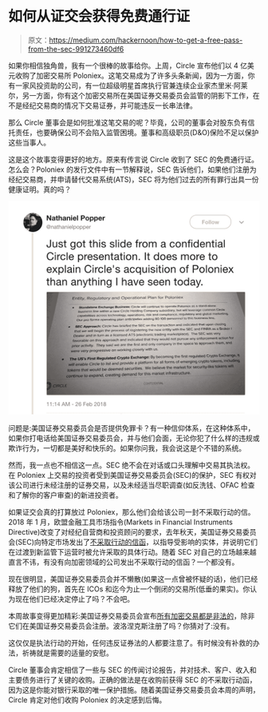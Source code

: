 # 如何从证交会获得免费通行证

> 原文：<https://medium.com/hackernoon/how-to-get-a-free-pass-from-the-sec-991273460df6>

如果你相信独角兽，我有一个很棒的故事给你。上周，Circle 宣布他们以 4 亿美元收购了加密交易所 Poloniex。这笔交易成为了许多头条新闻，因为一方面，你有一家风投资助的公司，有一位超级明星首席执行官兼连续企业家杰里米·阿莱尔，另一方面，你有这个加密交易所在美国证券交易委员会监管的阴影下工作，在不是经纪交易商的情况下交易证券，并可能违反一长串法律。

那么 Circle 董事会是如何批准这笔交易的呢？毕竟，公司的董事会对股东负有信托责任，也要确保公司不会陷入监管困境。董事和高级职员(D&O)保险不足以保护这些当事人。

这是这个故事变得更好的地方。原来有传言说 Circle 收到了 SEC 的免费通行证。怎么会？Poloniex 的发行文件中有一节解释说，SEC 告诉他们，如果他们注册为经纪交易商，并申请替代交易系统(ATS)，SEC 将为他们过去的所有罪行出具一份健康证明。真的吗？

![](img/0da2da34a8c725f909a20721a6c80813.png)

问题是:美国证券交易委员会是否提供免罪卡？有一种信仰体系，在这种体系中，如果你打电话给美国证券交易委员会，并与他们会面，无论你犯了什么样的违规或欺诈行为，一切都是美好和快乐的。如果你问我，我会说这是个不错的系统。

然而，我一点也不相信这一点。SEC 绝不会在对话或口头理解中交易其执法权。在 Poloniex 上交易的投资者受到美国证券交易委员会(SEC)的保护，SEC 有权对该公司进行未经注册的证券交易，以及未经适当尽职调查(如反洗钱、OFAC 检查和了解你的客户审查)的新进投资者。

如果证交会真的打算放过 Poloniex，那么他们会给该公司一封不采取行动的信。2018 年 1 月，欧盟金融工具市场指令(Markets in Financial Instruments Directive)改变了对经纪自营商和投资顾问的要求，去年秋天，美国证券交易委员会(SEC)向特定市场发出了[不采取行动的信函](https://www.sidley.com/en/insights/newsupdates/2017/10/sec-issues-no-action-letters-to-address-mifid)，以指导受影响的实体，并说明它们在过渡到新监管下运营时被允许采取的具体行动。随着 SEC 对自己的立场越来越直言不讳，有没有向加密领域的公司发出不采取行动的信函？一个都没有。

现在很明显，美国证券交易委员会并不懒散(如果这一点曾被怀疑的话)，他们已经释放了他们的狗，首先在 ICOs 和迄今为止一个倒闭的交易所(低垂的果实)。你认为现在他们已经决定停止了吗？不会吧。

本周故事变得更加精彩:美国证券交易委员会宣布[所有加密交易都是非法的](https://hackernoon.com/the-sec-kills-crypto-exchanges-3dc9e3e87651)，除非它们在美国证券交易委员会注册。波洛涅克斯注册了吗？你猜对了:没有。

这仅仅是执法行动的开始，任何违反证券法的人都要注意了。有时候没有补救的办法，祈祷就是需要的适量的安慰。

Circle 董事会肯定相信了一些与 SEC 的传闻讨论报告，并对技术、客户、收入和主要债务进行了关键的收购。正确的做法是在收购前获得 SEC 的不采取行动函，因为这是你能对银行采取的唯一保护措施。随着美国证券交易委员会本周的声明，Circle 肯定对他们收购 Poloniex 的决定感到后悔。